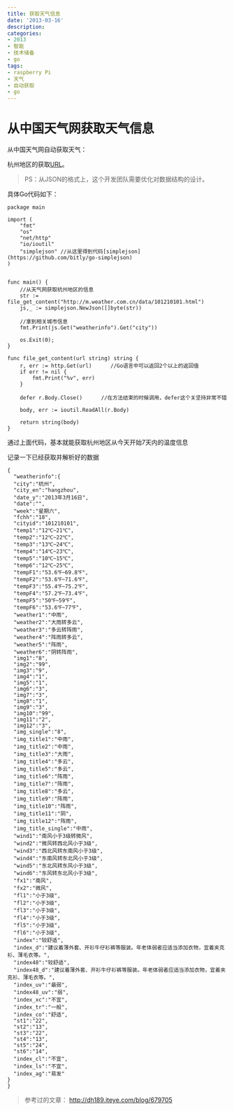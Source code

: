 ```yaml
---
title: 获取天气信息
date: '2013-03-16'
description:
categories:
- 2013
- 智能
- 技术储备
- go
tags:
- raspberry Pi
- 天气
- 自动获取
- go
---
```


#	从中国天气网获取天气信息


从中国天气网自动获取天气：

杭州地区的获取[URL](http://m.weather.com.cn/data/101210101.html)。

>PS：从JSON的格式上，这个开发团队需要优化对数据结构的设计。

具体Go代码如下：

	package main
	
	import (
	    "fmt"
	    "os"
	    "net/http"
	    "io/ioutil"
	    "simplejson" //从这里得到代码[simplejson](https://github.com/bitly/go-simplejson)
	)
	
	
	func main() {
		//从天气网获取杭州地区的信息
	    str := file_get_content("http://m.weather.com.cn/data/101210101.html")
	    js,_ := simplejson.NewJson([]byte(str))

		//拿到相关城市信息
	    fmt.Print(js.Get("weatherinfo").Get("city"))
	
	    os.Exit(0);
	}
	
	func file_get_content(url string) string {
	    r, err := http.Get(url)      //Go语言中可以返回2个以上的返回值
	    if err != nil {
	        fmt.Print("%v", err)
	    }
	
	    defer r.Body.Close()      //在方法结束的时候调用，defer这个关坚持非常不错
	
	    body, err := ioutil.ReadAll(r.Body)
	
	    return string(body)
	}

通过上面代码，基本就能获取杭州地区从今天开始7天内的温度信息





记录一下已经获取并解析好的数据

	{
	  "weatherinfo":{
      "city":"杭州",
      "city_en":"hangzhou",
      "date_y":"2013年3月16日",
      "date":"",
      "week":"星期六",
      "fchh":"18",
      "cityid":"101210101",
      "temp1":"12℃~21℃",
      "temp2":"12℃~22℃",
      "temp3":"13℃~24℃",
      "temp4":"14℃~23℃",
      "temp5":"10℃~15℃",
      "temp6":"12℃~25℃",
      "tempF1":"53.6℉~69.8℉",
      "tempF2":"53.6℉~71.6℉",
      "tempF3":"55.4℉~75.2℉",
      "tempF4":"57.2℉~73.4℉",
      "tempF5":"50℉~59℉",
      "tempF6":"53.6℉~77℉",
      "weather1":"中雨",
      "weather2":"大雨转多云",
      "weather3":"多云转阵雨",
      "weather4":"阵雨转多云",
      "weather5":"阵雨",
      "weather6":"阴转阵雨",
      "img1":"8",
      "img2":"99",
      "img3":"9",
      "img4":"1",
      "img5":"1",
      "img6":"3",
      "img7":"3",
      "img8":"1",
      "img9":"3",
      "img10":"99",
      "img11":"2",
      "img12":"3",
      "img_single":"8",
      "img_title1":"中雨",
      "img_title2":"中雨",
      "img_title3":"大雨",
      "img_title4":"多云",
      "img_title5":"多云",
      "img_title6":"阵雨",
      "img_title7":"阵雨",
      "img_title8":"多云",
      "img_title9":"阵雨",
      "img_title10":"阵雨",
      "img_title11":"阴",
      "img_title12":"阵雨",
      "img_title_single":"中雨",
      "wind1":"南风小于3级转微风",
      "wind2":"微风转西北风小于3级",
      "wind3":"西北风转东南风小于3级",
      "wind4":"东南风转东北风小于3级",
      "wind5":"东北风转东风小于3级",
      "wind6":"东风转东北风小于3级",
      "fx1":"南风",
      "fx2":"微风",
      "fl1":"小于3级",
      "fl2":"小于3级",
      "fl3":"小于3级",
      "fl4":"小于3级",
      "fl5":"小于3级",
      "fl6":"小于3级",
      "index":"较舒适",
      "index_d":"建议着薄外套、开衫牛仔衫裤等服装。年老体弱者应适当添加衣物，宜着夹克衫、薄毛衣等。",
      "index48":"较舒适",
      "index48_d":"建议着薄外套、开衫牛仔衫裤等服装。年老体弱者应适当添加衣物，宜着夹克衫、薄毛衣等。",
      "index_uv":"最弱",
      "index48_uv":"弱",
      "index_xc":"不宜",
      "index_tr":"一般",
      "index_co":"舒适",
      "st1":"22",
      "st2":"13",
      "st3":"22",
      "st4":"13",
      "st5":"24",
      "st6":"14",
      "index_cl":"不宜",
      "index_ls":"不宜",
      "index_ag":"易发"
	}
	}
	
	
>参考过的文章：
http://dh189.iteye.com/blog/679705
